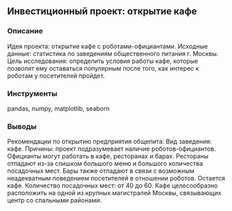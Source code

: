 ﻿## Инвестиционный проект: открытие кафе 


### Описание 

Идея проекта: открытие кафе с роботами-официантами. 
Исходные данные: статистика по заведениям общественного питания г. Москвы.
Цель исследования: определить условия работы кафе, которые позволят ему оставаться популярным после того, как интерес к роботам у посетителей пройдет.


### Инструменты
pandas, numpy, matplotlib, seaborn


### Выводы

Рекомендации по открытию предприятия общепита:
Вид заведения: кафе. Причины: проект подразумевает наличие роботов-официантов. Официанты могут работать в кафе, ресторанах и барах. Рестораны отпадают из-за слишком большого меню и большого количества посадочных мест. Бары также отпадают в связи с возможным неадекватным поведением посетителей в отношении роботов. Остается кафе.
Количество посадочных мест: от 40 до 60. 
Кафе целесообразно расположить на одной из крупных магистралей Москвы, связывающих центр со спальными районами. 


